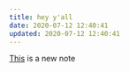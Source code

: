 ```yaml
---
title: hey y'all
date: 2020-07-12 12:40:41
updated: 2020-07-12 12:40:41
---
```



[This](/This) is a new note
